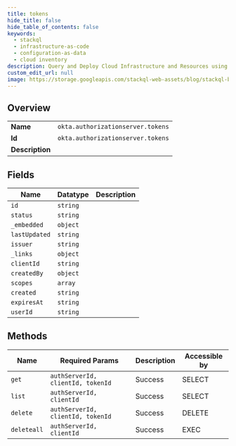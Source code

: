 ```yaml
---
title: tokens
hide_title: false
hide_table_of_contents: false
keywords:
  - stackql
  - infrastructure-as-code
  - configuration-as-data
  - cloud inventory
description: Query and Deploy Cloud Infrastructure and Resources using SQL
custom_edit_url: null
image: https://storage.googleapis.com/stackql-web-assets/blog/stackql-blog-post-featured-image.png
---
```

  
    

## Overview
<table><tbody>
<tr><td><b>Name</b></td><td><code>okta.authorizationserver.tokens</code></td></tr>
<tr><td><b>Id</b></td><td><code>okta.authorizationserver.tokens</code></td></tr>
<tr><td><b>Description</b></td><td></td></tr>
</tbody></table>

## Fields
| Name | Datatype | Description |
| ---- | -------- | ----------- |
| `id` | `string` |  |
| `status` | `string` |  |
| `_embedded` | `object` |  |
| `lastUpdated` | `string` |  |
| `issuer` | `string` |  |
| `_links` | `object` |  |
| `clientId` | `string` |  |
| `createdBy` | `object` |  |
| `scopes` | `array` |  |
| `created` | `string` |  |
| `expiresAt` | `string` |  |
| `userId` | `string` |  |
## Methods
| Name | Required Params | Description | Accessible by |
| ---- | --------------- | ----------- | ------------- |
| `get` | `authServerId, clientId, tokenId` | Success | SELECT |
| `list` | `authServerId, clientId` | Success | SELECT |
| `delete` | `authServerId, clientId, tokenId` | Success | DELETE |
| `deleteall` | `authServerId, clientId` | Success | EXEC |

